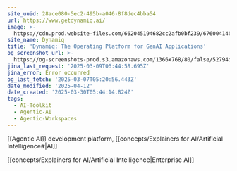 ```yaml
---
site_uuid: 28ace080-5ec2-495b-a046-8f8dec4bba54
url: https://www.getdynamiq.ai/
image: >-
  https://cdn.prod.website-files.com/662045194682cc2afb0bf239/67600414bd8f3aac9a49513b_Dynamiq_metaImage_dark_2.webp
site_name: Dynamiq
title: 'Dynamiq: The Operating Platform for GenAI Applications'
og_screenshot_url: >-
  https://og-screenshots-prod.s3.amazonaws.com/1366x768/80/false/52794d25193bad219c094ed8870157302fbb2692cb28a0e97d3dc55f3ff77c57.jpeg
jina_last_request: '2025-03-09T06:44:58.695Z'
jina_error: Error occurred
og_last_fetch: '2025-03-07T05:20:56.443Z'
date_modified: '2025-04-12'
date_created: '2025-03-30T05:44:14.824Z'
tags:
  - AI-Toolkit
  - Agentic-AI
  - Agentic-Workspaces
---
```




















































































































































































































































































































































































































































































































































[[Agentic AI]] development platform, [[concepts/Explainers for AI/Artificial Intelligence#|AI]]

[[concepts/Explainers for AI/Artificial Intelligence|Enterprise AI]]
